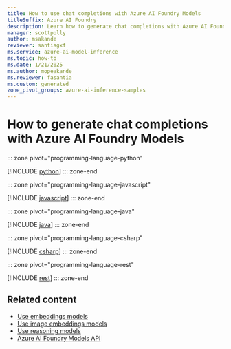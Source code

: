 ```yaml
---
title: How to use chat completions with Azure AI Foundry Models
titleSuffix: Azure AI Foundry
description: Learn how to generate chat completions with Azure AI Foundry Models
manager: scottpolly
author: msakande
reviewer: santiagxf
ms.service: azure-ai-model-inference
ms.topic: how-to
ms.date: 1/21/2025
ms.author: mopeakande
ms.reviewer: fasantia
ms.custom: generated
zone_pivot_groups: azure-ai-inference-samples
---
```


# How to generate chat completions with Azure AI Foundry Models


::: zone pivot="programming-language-python"

[!INCLUDE [python](../includes/use-chat-completions/python.md)]
::: zone-end


::: zone pivot="programming-language-javascript"

[!INCLUDE [javascript](../includes/use-chat-completions/javascript.md)]
::: zone-end


::: zone pivot="programming-language-java"

[!INCLUDE [java](../includes/use-chat-completions/java.md)]
::: zone-end


::: zone pivot="programming-language-csharp"

[!INCLUDE [csharp](../includes/use-chat-completions/csharp.md)]
::: zone-end


::: zone pivot="programming-language-rest"

[!INCLUDE [rest](../includes/use-chat-completions/rest.md)]
::: zone-end

## Related content

* [Use embeddings models](use-embeddings.md)
* [Use image embeddings models](use-image-embeddings.md)
* [Use reasoning models](use-chat-reasoning.md)
* [Azure AI Foundry Models API](.././reference/reference-model-inference-api.md)
